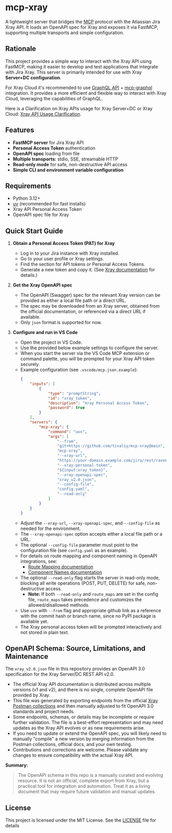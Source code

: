 # mcp-xray

A lightweight server that bridges the [MCP](https://modelcontextprotocol.io/introduction) protocol with the Atlassian Jira Xray API. It loads an OpenAPI spec for Xray and exposes it via FastMCP, supporting multiple transports and simple configuration.

## Rationale

This project provides a simple way to interact with the Xray API using FastMCP, making it easier to develop and test applications that integrate with Jira Xray. This server is primarily intended for use with Xray **Server+DC configuration**.

For Xray Cloud it's recommended to use [GraphQL API](https://docs.getxray.app/display/XRAYCLOUD/GraphQL+API) + [mcp-graphql](https://github.com/blurrah/mcp-graphql) integration. It provides a more efficient and flexible way to interact with Xray Cloud, leveraging the capabilities of GraphQL.

Here is a Clarification on Xray APIs usage for Xray Server+DC or Xray Cloud: [Xray API Usage Clarification](https://docs.getxray.app/display/XRAY/Clarifications+on+APIs+usage).

## Features

- **FastMCP server** for Jira Xray API
- **Personal Access Token** authentication
- **OpenAPI spec** loading from file
- **Multiple transports:** stdio, SSE, streamable HTTP
- **Read-only mode** for safe, non-destructive API access
- **Simple CLI and environment variable configuration**

## Requirements

- Python 3.12+
- [uv](https://github.com/astral-sh/uv) (recommended for fast installs)
- Xray API Personal Access Token
- OpenAPI spec file for Xray

## Quick Start Guide

1. **Obtain a Personal Access Token (PAT) for Xray**

   - Log in to your Jira instance with Xray installed.
   - Go to your user profile or Xray settings.
   - Find the section for API tokens or Personal Access Tokens.
   - Generate a new token and copy it. (See [Xray documentation](https://docs.getxray.app/display/XRAY/REST+API) for details.)

1. **Get the Xray OpenAPI spec**

   - The OpenAPI (Swagger) spec for the relevant Xray version can be provided as either a local file path or a direct URL.
   - The spec may be downloaded from an Xray server, obtained from the official documentation, or referenced via a direct URL if available.
   - Only `json` format is supported for now.

1. **Configure and run in VS Code**

   - Open the project in VS Code.
   - Use the provided below example settings to configure the server.
   - When you start the server via the VS Code MCP extension or command palette, you will be prompted for your Xray API token securely.
   - Example configuration (see `.vscode/mcp.json.example`):
     ```json
     {
         "inputs": [
             {
                 "type": "promptString",
                 "id": "xray_token",
                 "description": "Xray Personal Access Token",
                 "password": true
             }
         ],
         "servers": {
             "mcp-xray": {
                 "command": "uvx",
                 "args": [
                     "--from",
                     "git+https://github.com/tivaliy/mcp-xray@main",
                     "mcp-xray",
                     "--xray-url",
                     "https://your-domain.example.com/jira/rest/raven/2.0/api",
                     "--xray-personal-token",
                     "${input:xray_token}",
                     "--xray-openapi-spec",
                     "xray_v2.0.json",
                     "--config-file",
                     "config.yaml",
                     "--read-only"
                 ]
             }
         }
     }
     ```
   - Adjust the `--xray-url`, `--xray-openapi-spec`, and `--config-file` as needed for the environment.
   - The `--xray-openapi-spec` option accepts either a local file path or a URL.
   - The optional `--config-file` parameter must point to the configuration file (see `config.yaml` as an example).
   - For details on route mapping and component naming in OpenAPI integrations, see:
     - [Route Mapping documentation](https://gofastmcp.com/integrations/openapi#route-mapping)
     - [Component Names documentation](https://gofastmcp.com/integrations/openapi#component-names)
   - The optional `--read-only` flag starts the server in read-only mode, blocking all write operations (POST, PUT, DELETE) for safe, non-destructive access.
     - **Note:** If both `--read-only` and `route_maps` are set in the config file, `route_maps` takes precedence and customizes the allowed/disallowed methods.
   - Use `uvx` with `--from` flag and appropriate github link as a reference with the commit hash or branch name, since no PyPI package is available yet.
   - The Xray personal access token will be prompted interactively and not stored in plain text.

## OpenAPI Schema: Source, Limitations, and Maintenance

The `xray_v2.0.json` file in this repository provides an OpenAPI 3.0 specification for the Xray Server/DC REST API v2.0.

- The official Xray API documentation is distributed across multiple versions (v1 and v2), and there is no single, complete OpenAPI file provided by Xray.
- This file was generated by exporting endpoints from the official [Xray Postman collections](https://github.com/Xray-App/xray-postman-collections) and then manually adjusted to fit OpenAPI 3.0 standards and project needs.
- Some endpoints, schemas, or details may be incomplete or require further validation. The file is a best-effort representation and may need updates as the Xray API evolves or as new requirements arise.
- If you need to update or extend the OpenAPI spec, you will likely need to manually "compile" a new version by merging information from the Postman collections, official docs, and your own testing.
- Contributions and corrections are welcome. Please validate any changes to ensure compatibility with the actual Xray API.

**Summary:**

> The OpenAPI schema in this repo is a manually curated and evolving resource. It is not an official, complete export from Xray, but a practical tool for integration and automation. Treat it as a living document that may require future validation and manual updates.

## License

This project is licensed under the MIT License. See the [LICENSE](LICENSE) file for details
